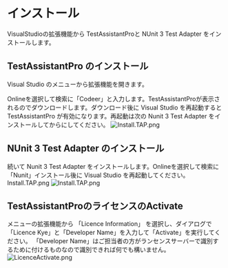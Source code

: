# インストール
VisualStudioの拡張機能から TestAssistantProと NUnit 3 Test Adapter をインストールします。

## TestAssistantPro のインストール
Visual Studio のメニューから拡張機能を開きます。

Onlineを選択して検索に「Codeer」と入力します。TestAssistantProが表示されるのでダウンロードします。ダウンロード後に Visual Studio を再起動すると TestAssistantPro が有効になります。再起動は次の Nunit 3 Test Adapter をインストールしてからにしてください。
![Install.TAP.png](../Img/Install.TAP.png)

## NUnit 3 Test Adapter のインストール
続いて Nunit 3 Test Adapter をインストールします。Onlineを選択して検索に「Nunit」インストール後に Visual Studio を再起動してください。 
Install.TAP.png
![Install.TAP.png](../Img/Install.Nunit.png)

## TestAssistantProのライセンスのActivate
メニューの拡張機能から 「Licence Information」 を選択し、ダイアログで「Licence Kye」と「Developer Name」を入力して「Activate」を実行してください。
「Developer Name」はご担当者の方がランセンスサーバーで識別するために付けるものなので識別できれば何でも構いません。
![LicenceActivate.png](../Img/LicenceActivate.png)


